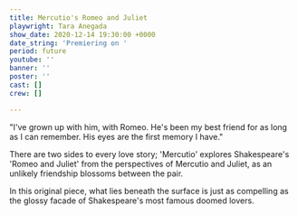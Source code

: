 ```yaml
---
title: Mercutio's Romeo and Juliet
playwright: Tara Anegada
show_date: 2020-12-14 19:30:00 +0000
date_string: 'Premiering on '
period: future
youtube: ''
banner: ''
poster: ''
cast: []
crew: []

---
```

"I've grown up with him, with Romeo. He's been my best friend for as long as I can remember. His eyes are the first memory I have."

There are two sides to every love story; 'Mercutio' explores Shakespeare's 'Romeo and Juliet' from the perspectives of Mercutio and Juliet, as an unlikely friendship blossoms between the pair. 

In this original piece, what lies beneath the surface is just as compelling as the glossy facade of Shakespeare's most famous doomed lovers.